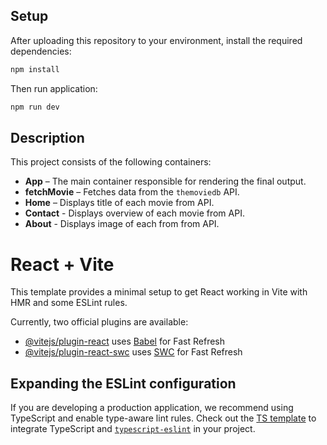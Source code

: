## Setup

After uploading this repository to your environment, install the required dependencies:

```sh
npm install
```

Then run application:
```sh
npm run dev
```
## Description

This project consists of the following containers:

- **App** – The main container responsible for rendering the final output.
- **fetchMovie** – Fetches data from the `themoviedb` API.
- **Home** – Displays title of each movie from API.
- **Contact** - Displays overview of each movie from API.
- **About** - Displays image of each from from API.

# React + Vite

This template provides a minimal setup to get React working in Vite with HMR and some ESLint rules.

Currently, two official plugins are available:

- [@vitejs/plugin-react](https://github.com/vitejs/vite-plugin-react/blob/main/packages/plugin-react/README.md) uses [Babel](https://babeljs.io/) for Fast Refresh
- [@vitejs/plugin-react-swc](https://github.com/vitejs/vite-plugin-react-swc) uses [SWC](https://swc.rs/) for Fast Refresh



## Expanding the ESLint configuration

If you are developing a production application, we recommend using TypeScript and enable type-aware lint rules. Check out the [TS template](https://github.com/vitejs/vite/tree/main/packages/create-vite/template-react-ts) to integrate TypeScript and [`typescript-eslint`](https://typescript-eslint.io) in your project.
